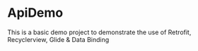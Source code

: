 # ApiDemo
This is a basic demo project to demonstrate the use of Retrofit, Recyclerview, Glide & Data Binding
